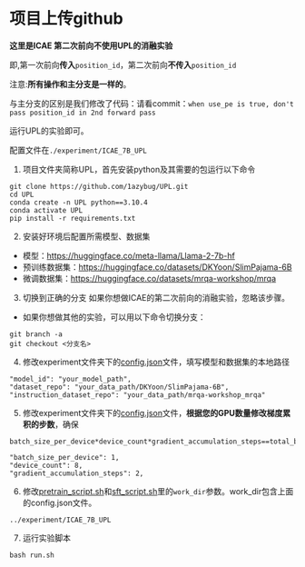 # 项目上传github


**这里是ICAE 第二次前向不使用UPL的消融实验**

即,第一次前向**传入**`position_id`，第二次前向**不传入**`position_id`

注意:**所有操作和主分支是一样的**。

与主分支的区别是我们修改了代码：请看commit：`when use_pe is true, don't pass position_id in 2nd forward pass `

运行UPL的实验即可。

配置文件在`./experiment/ICAE_7B_UPL`

1. 项目文件夹简称UPL，首先安装python及其需要的包运行以下命令
```
git clone https://github.com/1azybug/UPL.git
cd UPL
conda create -n UPL python==3.10.4
conda activate UPL
pip install -r requirements.txt
```
2. 安装好环境后配置所需模型、数据集
-  模型：https://huggingface.co/meta-llama/Llama-2-7b-hf
-  预训练数据集：https://huggingface.co/datasets/DKYoon/SlimPajama-6B
-  微调数据集：https://huggingface.co/datasets/mrqa-workshop/mrqa

3. 切换到正确的分支
如果你想做ICAE的第二次前向的消融实验，忽略该步骤。

* 如果你想做其他的实验，可以用以下命令切换分支：
```
git branch -a
git checkout <分支名>
```



4. 修改experiment文件夹下的[config.json](./experiment/ICAE_7B_UPL/config.json)文件，填写模型和数据集的本地路径
```
"model_id": "your_model_path",
"dataset_repo": "your_data_path/DKYoon/SlimPajama-6B",
"instruction_dataset_repo": "your_data_path/mrqa-workshop_mrqa"
```

5. 修改experiment文件夹下的[config.json](./experiment/ICAE_7B_UPL/config.json)文件，**根据您的GPU数量修改梯度累积的步数**，确保 
```
batch_size_per_device*device_count*gradient_accumulation_steps==total_batch_size
```
```
"batch_size_per_device": 1,
"device_count": 8,
"gradient_accumulation_steps": 2,
```

6. 修改[pretrain_script.sh](./pretrain/pretrain_script.sh)和[sft_script.sh](./sft/sft_script.sh)里的`work_dir`参数。work_dir包含上面的config.json文件。
```
../experiment/ICAE_7B_UPL
```

7. 运行实验脚本
```
bash run.sh
```


